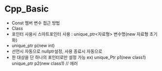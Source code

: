 # Cpp_Basic

- Const 멤버 변수 접근 방법
- Class 
- 포인터 사용시	스마트포인터 사용 :	unique_ptr<자료형> 변수명(new 자료형 초기화)
-	unique_ptr<int> p(new int)
-	선언시 자동으로 nullptr설정, 사용 종료시 자동으로 
- 한 대상을 단 하나의 포인터로만 설정 가능 
  ex) unique_Ptr<class1> p1(new class1)
      unique_ptr<class1> p2(new class1) // 에러 
 
